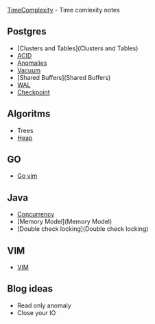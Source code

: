 [TimeComplexity](TimeComplexity) - Time comlexity notes

## Postgres
* [Clusters and Tables](Clusters and Tables)
* [ACID](ACID)
* [Anomalies](Anomalies)
* [Vacuum](Vacuum)
* [Shared Buffers](Shared Buffers)
* [WAL](WAL)
* [Checkpoint](Checkpoint)


## Algoritms

* Trees
* [Heap](Heap) 

## GO

* [Go vim](Go-vim)

## Java

* [Concurrency](Concurrency)
* [Memory Model](Memory Model)
* [Double check locking](Double check locking)


## VIM

* [VIM](VIM)

## Blog ideas

* Read only anomaly
* Close your IO
